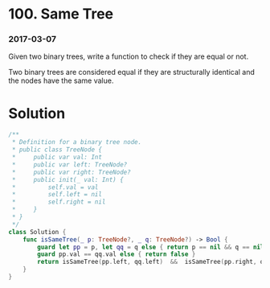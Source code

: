 # 100. Same Tree

### 2017-03-07

Given two binary trees, write a function to check if they are equal or not.

Two binary trees are considered equal if they are structurally identical and the nodes have the same value.



# Solution

```swift
/**
 * Definition for a binary tree node.
 * public class TreeNode {
 *     public var val: Int
 *     public var left: TreeNode?
 *     public var right: TreeNode?
 *     public init(_ val: Int) {
 *         self.val = val
 *         self.left = nil
 *         self.right = nil
 *     }
 * }
 */
class Solution {
    func isSameTree(_ p: TreeNode?, _ q: TreeNode?) -> Bool {
        guard let pp = p, let qq = q else { return p == nil && q == nil   }
        guard pp.val == qq.val else { return false }
        return isSameTree(pp.left, qq.left)  &&  isSameTree(pp.right, qq.right)
    }
}
```


